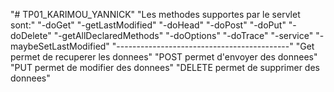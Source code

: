 "# TP01_KARIMOU_YANNICK" 
"Les methodes supportes par le servlet sont:" 
"-doGet" 
"-getLastModified" 
"-doHead" 
"-doPost" 
"-doPut" 
"-doDelete" 
"-getAllDeclaredMethods" 
"-doOptions" 
"-doTrace" 
"-service" 
"-maybeSetLastModified" 
"-------------------------------------------" 
"Get permet de recuperer les donnees" 
"POST permet d'envoyer des donnees" 
"PUT permet de modifier des donnees" 
"DELETE permet de supprimer des donnees" 
